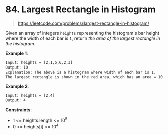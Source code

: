 # 84. Largest Rectangle in Histogram

> <https://leetcode.com/problems/largest-rectangle-in-histogram/>

Given an array of integers `heights` representing the histogram's bar height
where the width of each bar is `1`, return *the area of the largest rectangle
in the histogram*.

**Example 1**:

```txt
Input: heights = [2,1,5,6,2,3]
Output: 10
Explanation: The above is a histogram where width of each bar is 1.
The largest rectangle is shown in the red area, which has an area = 10 units.
```

**Example 2**:

```txt
Input: heights = [2,4]
Output: 4
```

**Constraints**:

- 1 <= heights.length <= $10^5$
- 0 <= heights[i] <= $10^4$
